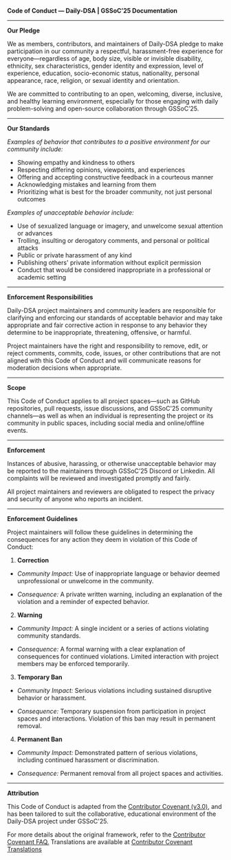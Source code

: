 **Code of Conduct — Daily-DSA | GSSoC’25 Documentation** 

---

**Our Pledge**

We as members, contributors, and maintainers of Daily-DSA pledge to make participation in our community a respectful, harassment-free experience for everyone—regardless of age, body size, visible or invisible disability, ethnicity, sex characteristics, gender identity and expression, level of experience, education, socio-economic status, nationality, personal appearance, race, religion, or sexual identity and orientation.

We are committed to contributing to an open, welcoming, diverse, inclusive, and healthy learning environment, especially for those engaging with daily problem-solving and open-source collaboration through GSSoC’25.

---

**Our Standards**

*Examples of behavior that contributes to a positive environment for our community include:*
- Showing empathy and kindness to others
- Respecting differing opinions, viewpoints, and experiences
- Offering and accepting constructive feedback in a courteous manner
- Acknowledging mistakes and learning from them
- Prioritizing what is best for the broader community, not just personal outcomes

*Examples of unacceptable behavior include:*
- Use of sexualized language or imagery, and unwelcome sexual attention or advances
- Trolling, insulting or derogatory comments, and personal or political attacks
- Public or private harassment of any kind
- Publishing others' private information without explicit permission
- Conduct that would be considered inappropriate in a professional or academic setting

---

**Enforcement Responsibilities**

Daily-DSA project maintainers and community leaders are responsible for clarifying and enforcing our standards of acceptable behavior and may take appropriate and fair corrective action in response to any behavior they determine to be inappropriate, threatening, offensive, or harmful.

Project maintainers have the right and responsibility to remove, edit, or reject comments, commits, code, issues, or other contributions that are not aligned with this Code of Conduct and will communicate reasons for moderation decisions when appropriate.

---

**Scope**

This Code of Conduct applies to all project spaces—such as GitHub repositories, pull requests, issue discussions, and GSSoC'25 community channels—as well as when an individual is representing the project or its community in public spaces, including social media and online/offline events.

---

**Enforcement**

Instances of abusive, harassing, or otherwise unacceptable behavior may be reported to the maintainers through GSSoC’25 Discord or Linkedin. All complaints will be reviewed and investigated promptly and fairly.

All project maintainers and reviewers are obligated to respect the privacy and security of 
anyone who reports an incident.

---

**Enforcement Guidelines**

Project maintainers will follow these guidelines in determining the consequences for any action they deem in violation of this Code of Conduct:

1. **Correction**
- *Community Impact:* Use of inappropriate language or behavior deemed unprofessional or unwelcome in the community.

- *Consequence:* A private written warning, including an explanation of the violation and a reminder of expected behavior.

2. **Warning**
- *Community Impact:* A single incident or a series of actions violating community standards.

- *Consequence:* A formal warning with a clear explanation of consequences for continued violations. Limited interaction with project members may be enforced temporarily.

3. **Temporary Ban**
- *Community Impact:* Serious violations including sustained disruptive behavior or harassment.

- *Consequence:* Temporary suspension from participation in project spaces and interactions. Violation of this ban may result in permanent removal.

4. **Permanent Ban**
- *Community Impact:* Demonstrated pattern of serious violations, including continued harassment or discrimination.

- *Consequence:* Permanent removal from all project spaces and activities.

---

**Attribution**

This Code of Conduct is adapted from the [Contributor Covenant (v3.0)](https://www.contributor-covenant.org/version/3/0/code_of_conduct/), and has been tailored to suit the collaborative, educational environment of the Daily-DSA project under GSSoC'25.

For more details about the original framework, refer to the [Contributor Covenant FAQ.](https://www.contributor-covenant.org/version/3/0/code_of_conduct/) Translations are available at [Contributor Covenant Translations](https://www.contributor-covenant.org/version/3/0/code_of_conduct/)